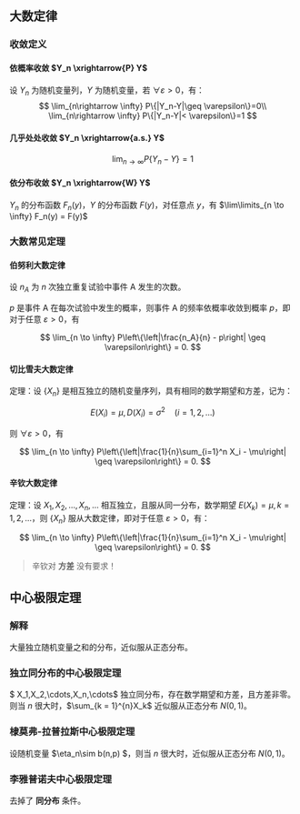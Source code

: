 ## 大数定律

### 收敛定义

#### 依概率收敛 $Y_n \xrightarrow{P} Y$

设 $Y_n$ 为随机变量列，$Y$ 为随机变量，若 $\forall \varepsilon > 0$，有：
$$
\lim_{n\rightarrow \infty} P\{|Y_n-Y|\geq \varepsilon\}=0\\
\lim_{n\rightarrow \infty} P\{|Y_n-Y|< \varepsilon\}=1
$$
#### 几乎处处收敛 $Y_n \xrightarrow{a.s.} Y$

$$
\lim_{n\rightarrow \infty} P\{Y_n-Y\}=1
$$

#### 依分布收敛 $Y_n \xrightarrow{W} Y$

$Y_n$ 的分布函数 $F_n(y)$，$Y$ 的分布函数 $F(y)$，对任意点 $y$，有 $\lim\limits_{n \to \infty} F_n(y) = F(y)$

### 大数常见定理

#### 伯努利大数定律

设 $n_A$ 为 $n$ 次独立重复试验中事件 A 发生的次数。

$p$ 是事件 A 在每次试验中发生的概率，则事件 A 的频率依概率收敛到概率 $p$，即对于任意 $\varepsilon > 0$，有

$$
\lim_{n \to \infty} P\left\{\left|\frac{n_A}{n} - p\right| \geq \varepsilon\right\} = 0.
$$

#### 切比雪夫大数定律

定理：设 $\{X_n\}$ 是相互独立的随机变量序列，具有相同的数学期望和方差，记为：

$$
E(X_i) = \mu, D(X_i) = \sigma^2 \quad (i = 1, 2, \ldots)
$$

则 $\forall \varepsilon > 0$，有

$$
\lim_{n \to \infty} P\left\{\left|\frac{1}{n}\sum_{i=1}^n X_i - \mu\right| \geq \varepsilon\right\} = 0.
$$

#### 辛钦大数定律

定理：设 $X_1, X_2, \ldots, X_n, \ldots$ 相互独立，且服从同一分布，数学期望 $E(X_k) = \mu, k = 1, 2, \ldots$，则 $\{X_n\}$ 服从大数定律，即对于任意 $\varepsilon > 0$，有：

$$
\lim_{n \to \infty} P\left\{\left|\frac{1}{n}\sum_{i=1}^n X_i - \mu\right| \geq \varepsilon\right\} = 0.
$$

> 辛钦对 **方差** 没有要求！

## 中心极限定理

### 解释

大量独立随机变量之和的分布，近似服从正态分布。

### 独立同分布的中心极限定理

$ X_1,X_2,\cdots,X_n,\cdots$ 独立同分布，存在数学期望和方差，且方差非零。则当 $n$ 很大时，$\sum_{k = 1}^{n}X_k$ 近似服从正态分布 $N(0,1)$。

### 棣莫弗-拉普拉斯中心极限定理
设随机变量 $\eta_n\sim b(n,p) $，则当 $n$ 很大时，近似服从正态分布 $N(0,1)$。

### 李雅普诺夫中心极限定理
去掉了 **同分布** 条件。